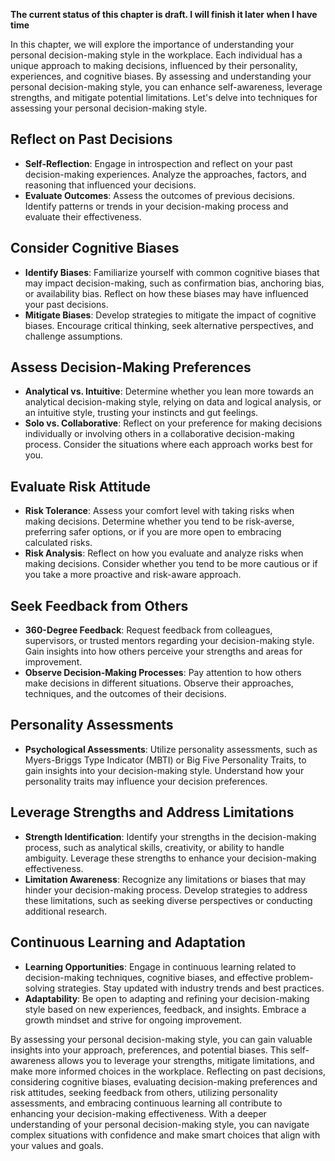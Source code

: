 **The current status of this chapter is draft. I will finish it later when I have time**

In this chapter, we will explore the importance of understanding your personal decision-making style in the workplace. Each individual has a unique approach to making decisions, influenced by their personality, experiences, and cognitive biases. By assessing and understanding your personal decision-making style, you can enhance self-awareness, leverage strengths, and mitigate potential limitations. Let's delve into techniques for assessing your personal decision-making style.

Reflect on Past Decisions
-------------------------

* **Self-Reflection**: Engage in introspection and reflect on your past decision-making experiences. Analyze the approaches, factors, and reasoning that influenced your decisions.
* **Evaluate Outcomes**: Assess the outcomes of previous decisions. Identify patterns or trends in your decision-making process and evaluate their effectiveness.

Consider Cognitive Biases
-------------------------

* **Identify Biases**: Familiarize yourself with common cognitive biases that may impact decision-making, such as confirmation bias, anchoring bias, or availability bias. Reflect on how these biases may have influenced your past decisions.
* **Mitigate Biases**: Develop strategies to mitigate the impact of cognitive biases. Encourage critical thinking, seek alternative perspectives, and challenge assumptions.

Assess Decision-Making Preferences
----------------------------------

* **Analytical vs. Intuitive**: Determine whether you lean more towards an analytical decision-making style, relying on data and logical analysis, or an intuitive style, trusting your instincts and gut feelings.
* **Solo vs. Collaborative**: Reflect on your preference for making decisions individually or involving others in a collaborative decision-making process. Consider the situations where each approach works best for you.

Evaluate Risk Attitude
----------------------

* **Risk Tolerance**: Assess your comfort level with taking risks when making decisions. Determine whether you tend to be risk-averse, preferring safer options, or if you are more open to embracing calculated risks.
* **Risk Analysis**: Reflect on how you evaluate and analyze risks when making decisions. Consider whether you tend to be more cautious or if you take a more proactive and risk-aware approach.

Seek Feedback from Others
-------------------------

* **360-Degree Feedback**: Request feedback from colleagues, supervisors, or trusted mentors regarding your decision-making style. Gain insights into how others perceive your strengths and areas for improvement.
* **Observe Decision-Making Processes**: Pay attention to how others make decisions in different situations. Observe their approaches, techniques, and the outcomes of their decisions.

Personality Assessments
-----------------------

* **Psychological Assessments**: Utilize personality assessments, such as Myers-Briggs Type Indicator (MBTI) or Big Five Personality Traits, to gain insights into your decision-making style. Understand how your personality traits may influence your decision preferences.

Leverage Strengths and Address Limitations
------------------------------------------

* **Strength Identification**: Identify your strengths in the decision-making process, such as analytical skills, creativity, or ability to handle ambiguity. Leverage these strengths to enhance your decision-making effectiveness.
* **Limitation Awareness**: Recognize any limitations or biases that may hinder your decision-making process. Develop strategies to address these limitations, such as seeking diverse perspectives or conducting additional research.

Continuous Learning and Adaptation
----------------------------------

* **Learning Opportunities**: Engage in continuous learning related to decision-making techniques, cognitive biases, and effective problem-solving strategies. Stay updated with industry trends and best practices.
* **Adaptability**: Be open to adapting and refining your decision-making style based on new experiences, feedback, and insights. Embrace a growth mindset and strive for ongoing improvement.

By assessing your personal decision-making style, you can gain valuable insights into your approach, preferences, and potential biases. This self-awareness allows you to leverage your strengths, mitigate limitations, and make more informed choices in the workplace. Reflecting on past decisions, considering cognitive biases, evaluating decision-making preferences and risk attitudes, seeking feedback from others, utilizing personality assessments, and embracing continuous learning all contribute to enhancing your decision-making effectiveness. With a deeper understanding of your personal decision-making style, you can navigate complex situations with confidence and make smart choices that align with your values and goals.
